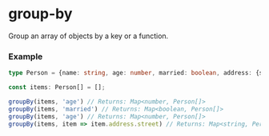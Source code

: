 # group-by

Group an array of objects by a key or a function.

### Example
```typescript
type Person = {name: string, age: number, married: boolean, address: {street: string}};

const items: Person[] = [];

groupBy(items, 'age') // Returns: Map<number, Person[]>
groupBy(items, 'married') // Returns: Map<boolean, Person[]>
groupBy(items, 'age') // Returns: Map<number, Person[]>
groupBy(items, item => item.address.street) // Returns: Map<string, Person[]>
```
